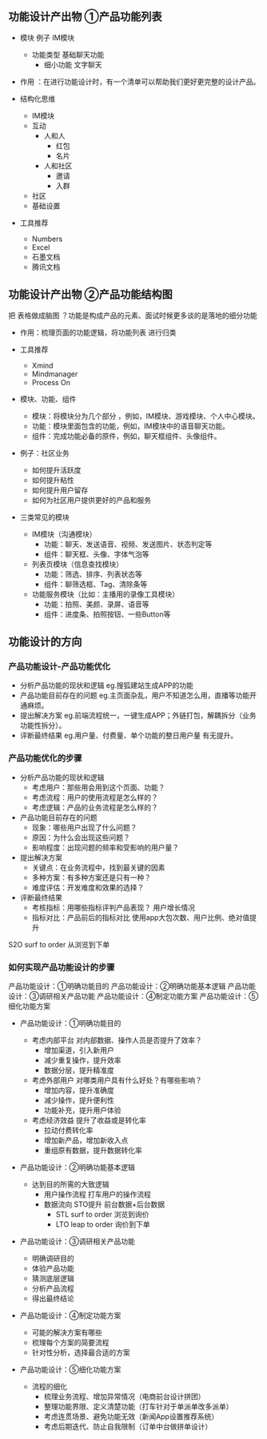 ## 功能设计产出物 ①产品功能列表
- 模块  例子 IM模块
  - 功能类型  基础聊天功能
    - 细小功能  文字聊天

- 作用 ：在进行功能设计时，有一个清单可以帮助我们更好更完整的设计产品。
- 结构化思维
  - IM模块
  - 互动
    - 人和人
      - 红包
      - 名片
    - 人和社区
      - 邀请
      - 入群
  - 社区
  - 基础设置
- 工具推荐
  - Numbers
  - Excel
  - 石墨文档 
  - 腾讯文档

## 功能设计产出物 ②产品功能结构图
把 表格做成脑图 ？功能是构成产品的元素、面试时候更多谈的是落地的细分功能

- 作用：梳理页面的功能逻辑，将功能列表 进行归类
- 工具推荐
  - Xmind
  - Mindmanager
  - Process On
  
- 模块、功能、组件 
  - 模块：将模块分为几个部分 ，例如，IM模块、游戏模块、个人中心模块。
  - 功能：模块里面包含的功能，例如，IM模块中的语音聊天功能。
  - 组件：完成功能必备的原件，例如，聊天框组件、头像组件。

- 例子：社区业务
  - 如何提升活跃度
  - 如何提升粘性
  - 如何提升用户留存
  - 如何为社区用户提供更好的产品和服务

- 三类常见的模块
  - IM模块（沟通模块）
    - 功能：聊天、发送语音、视频、发送图片、状态判定等
    - 组件：聊天框、头像、字体气泡等
  - 列表页模块（信息查找模块）
    - 功能：筛选、排序、列表状态等
    - 组件：聊筛选框、Tag、清除条等
  - 功能服务模块（比如：主播用的录像工具模块）
    - 功能：拍照、美颜、录屏、语音等
    - 组件：进度条、拍照按钮、一些Button等

## 功能设计的方向
### 产品功能设计-产品功能优化
- 分析产品功能的现状和逻辑 eg.搜狐建站生成APP的功能 
- 产品功能目前存在的问题 eg.主页面杂乱，用户不知道怎么用，直播等功能开通麻烦。
- 提出解决方案 eg.前端流程统一，一键生成APP；外链打包，解耦拆分（业务功能性拆分）。
- 评断最终结果 eg.用户量、付费量、单个功能的整日用户量 有无提升。

### 产品功能优化的步骤
- 分析产品功能的现状和逻辑
  - 考虑用户：那些用会用到这个页面、功能？
  - 考虑流程：用户的使用流程是怎么样的？
  - 考虑逻辑：产品的业务流程是怎么样的？
- 产品功能目前存在的问题
  - 现象：哪些用户出现了什么问题？
  - 原因：为什么会出现这些问题？
  - 影响程度：出现问题的频率和受影响的用户量？
- 提出解决方案
  - 关键点：在业务流程中，找到最关键的因素
  - 多种方案：有多种方案还是只有一种？
  - 难度评估：开发难度和效果的选择？
- 评断最终结果
  - 考核指标：用哪些指标评判产品表现？ 用户增长情况
  - 指标对比：产品前后的指标对比 使用app大包次数、用户比例、绝对值提升

S2O surf to order  从浏览到下单

### 如何实现产品功能设计的步骤
产品功能设计：①明确功能目的
产品功能设计：②明确功能基本逻辑
产品功能设计：③调研相关产品功能
产品功能设计：④制定功能方案
产品功能设计：⑤细化功能方案

- 产品功能设计：①明确功能目的
  - 考虑内部平台  对内部数据、操作人员是否提升了效率？
    - 增加渠道，引入新用户
    - 减少重复操作，提升效率 
    - 数据分层，提升精准度
  - 考虑外部用户 对哪类用户具有什么好处？有哪些影响？
    - 增加内容，提升准确度
    - 减少操作，提升便利性
    - 功能补充，提升用户体验
  - 考虑经济效益 提升了收益或是转化率
    - 拉动付费转化率
    - 增加新产品，增加新收入点
    - 重组原有数据，提升数据转化率

- 产品功能设计：②明确功能基本逻辑
  - 达到目的所需的大致逻辑
    - 用户操作流程 打车用户的操作流程
    - 数据流向 STO提升 前台数据+后台数据
      - STL surf to order 浏览到询价
      - LTO leap to order 询价到下单

- 产品功能设计：③调研相关产品功能
  - 明确调研目的
  - 体验产品功能
  - 猜测底层逻辑
  - 分析产品流程
  - 得出最终结论

- 产品功能设计：④制定功能方案
  - 可能的解决方案有哪些
  - 梳理每个方案的简要流程
  - 针对性分析，选择最合适的方案


- 产品功能设计：⑤细化功能方案
  - 流程的细化
    - 梳理业务流程、增加异常情况（电商前台设计拼团）
    - 整理功能界限、定义清楚功能（打车针对于单派单改多派单）
    - 考虑连贯场景、避免功能无效（新闻App设置推荐系统）
    - 考虑后期迭代、防止自我限制（订单中台做拼单设计）
